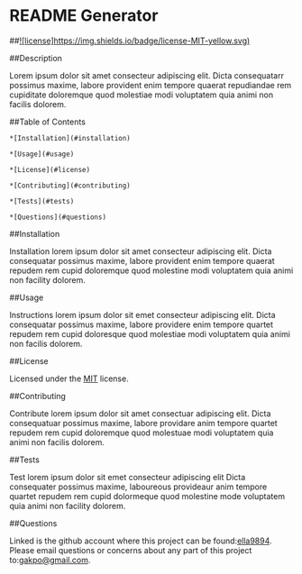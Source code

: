 
  # README Generator

  ##[![license]https://img.shields.io/badge/license-MIT-yellow.svg)]((https://spdx.org/licenses/MIT.html))

  ##Description

  Lorem ipsum dolor sit amet consecteur adipiscing elit. Dicta consequatarr possimus maxime, labore provident enim tempore quaerat repudiandae rem cupiditate doloremque quod molestiae modi voluptatem quia animi non facilis dolorem.

  ##Table of Contents

    *[Installation](#installation)

    *[Usage](#usage)

    *[License](#license)

    *[Contributing](#contributing)

    *[Tests](#tests)

    *[Questions](#questions)

  ##Installation

 Installation lorem ipsum dolor sit amet consecteur adipiscing elit. Dicta consequatar possimus maxime, labore provident enim tempore quaerat repudem rem cupid doloremque quod molestine modi voluptatem quia animi non facility dolorem.

  ##Usage

Instructions lorem ipsum dolor sit emet consecteur adipiscing elit. Dicta consequatar possimus maxime, labore providere enim tempore quartet repudem rem cupid doloresque quod molestiae modi voluptatem quia animi non facilis dolorem.

  ##License

  Licensed under the [MIT]((https://spdx.org/licenses/MIT.html)) license.

  ##Contributing

  Contribute lorem ipsum dolor sit amet consectuar adipiscing elit. Dicta consequatuar possimus maxime, labore providare anim tempore quartet repudem rem cupid doloremque quod molestuae modi voluptatem quia animi non facilis dolorem.

  ##Tests

  Test lorem ipsum dolor sit emet consecteur adipiscing elit Dicta consequater possimus maxime, laboureous provideaur anim tempore quartet repudem rem cupid dolormeque quod molestine mode voluptatem quia animi non facility dolorem.

  ##Questions

  Linked is the github account where this project can be found:[ella9894](https://github.com/ella9894).
  Please email questions or concerns about any part of this project to:gakpo@gmail.com.
